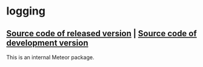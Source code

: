 # logging
[Source code of released version](https://github.com/meteor/meteor/tree/master/packages/logging) | [Source code of development version](https://github.com/meteor/meteor/tree/master/packages/logging)
---

This is an internal Meteor package.